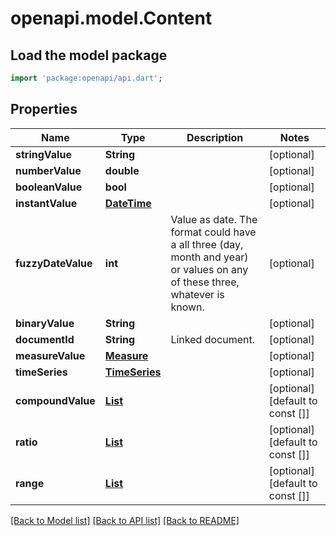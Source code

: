 # openapi.model.Content

## Load the model package
```dart
import 'package:openapi/api.dart';
```

## Properties
Name | Type | Description | Notes
------------ | ------------- | ------------- | -------------
**stringValue** | **String** |  | [optional] 
**numberValue** | **double** |  | [optional] 
**booleanValue** | **bool** |  | [optional] 
**instantValue** | [**DateTime**](DateTime.md) |  | [optional] 
**fuzzyDateValue** | **int** | Value as date. The format could have a all three (day, month and year) or values on any of these three, whatever is known. | [optional] 
**binaryValue** | **String** |  | [optional] 
**documentId** | **String** | Linked document. | [optional] 
**measureValue** | [**Measure**](Measure.md) |  | [optional] 
**timeSeries** | [**TimeSeries**](TimeSeries.md) |  | [optional] 
**compoundValue** | [**List<DataSample>**](DataSample.md) |  | [optional] [default to const []]
**ratio** | [**List<Measure>**](Measure.md) |  | [optional] [default to const []]
**range** | [**List<Measure>**](Measure.md) |  | [optional] [default to const []]

[[Back to Model list]](../README.md#documentation-for-models) [[Back to API list]](../README.md#documentation-for-api-endpoints) [[Back to README]](../README.md)


